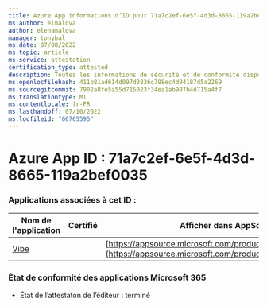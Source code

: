 ```yaml
---
title: Azure App informations d’ID pour 71a7c2ef-6e5f-4d3d-8665-119a2bef0035
ms.author: elmalova
author: elenamalova
manager: tonybal
ms.date: 07/08/2022
ms.topic: article
ms.service: attestation
certification_type: attested
description: Toutes les informations de sécurité et de conformité disponibles pour 71a7c2ef-6e5f-4d3d-8665-119a2bef0035.
ms.openlocfilehash: 411b81ad614d097d3836c798ec4d94187d5a2269
ms.sourcegitcommit: 7902a8fe5a55d715023f34ea1ab987b4d715a4f7
ms.translationtype: MT
ms.contentlocale: fr-FR
ms.lasthandoff: 07/10/2022
ms.locfileid: "66705595"
---
```

# <a name="azure-app-id-71a7c2ef-6e5f-4d3d-8665-119a2bef0035"></a>Azure App ID : 71a7c2ef-6e5f-4d3d-8665-119a2bef0035


### <a name="apps-associated-with-this-id"></a>Applications associées à cet ID :
| **Nom de l'application** | **Certifié** | **Afficher dans AppSource** |
|--------------|---------------|-----------------------|
| [Vibe](../forward/WA200001721.md) |  | [https://appsource.microsoft.com/product/office/WA200001721](https://appsource.microsoft.com/product/office/WA200001721) |

### <a name="microsoft-365-app-compliance-status"></a>État de conformité des applications Microsoft 365
- État de l’attestaton de l’éditeur : terminé
